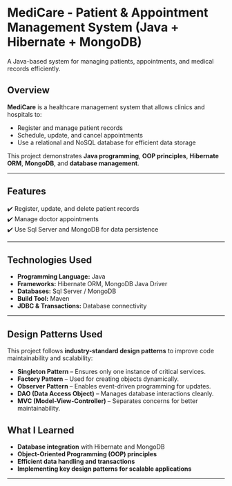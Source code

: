 # MediCare - Patient & Appointment Management System (Java + Hibernate + MongoDB)
A Java-based system for managing patients, appointments, and medical records efficiently.

## Overview
**MediCare** is a healthcare management system that allows clinics and hospitals to:
- Register and manage patient records   
- Schedule, update, and cancel appointments   
- Use a relational and NoSQL database for efficient data storage  

This project demonstrates **Java programming**, **OOP principles**, **Hibernate ORM**, **MongoDB**, and **database management**.

---

##  Features
✔️ Register, update, and delete patient records  
✔️ Manage doctor appointments  
✔️ Use Sql Server and MongoDB for data persistence  

---

##  Technologies Used
- **Programming Language:** Java  
- **Frameworks:** Hibernate ORM, MongoDB Java Driver  
- **Databases:** Sql Server / MongoDB  
- **Build Tool:** Maven  
- **JDBC & Transactions:** Database connectivity  

---

## Design Patterns Used
This project follows **industry-standard design patterns** to improve code maintainability and scalability:
- **Singleton Pattern** – Ensures only one instance of critical services.
- **Factory Pattern** – Used for creating objects dynamically.
- **Observer Pattern** – Enables event-driven programming for updates.
- **DAO (Data Access Object)** – Manages database interactions cleanly.
- **MVC (Model-View-Controller)** – Separates concerns for better maintainability.

## What I Learned
- **Database integration** with Hibernate and MongoDB  
- **Object-Oriented Programming (OOP) principles**  
- **Efficient data handling and transactions**  
- **Implementing key design patterns for scalable applications**  
---
